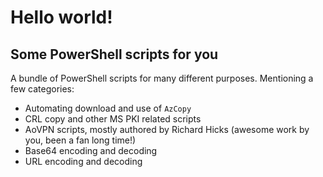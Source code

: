 # Hello world!
## Some PowerShell scripts for you

A bundle of PowerShell scripts for many different purposes.
Mentioning a few categories:

* Automating download and use of `AzCopy`
* CRL copy and other MS PKI related scripts
* AoVPN scripts, mostly authored by Richard Hicks (awesome work by you, been a fan long time!)
* Base64 encoding and decoding
* URL encoding and decoding
